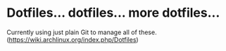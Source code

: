 # Dotfiles... dotfiles... more dotfiles...

Currently using just plain Git to manage all of these. (https://wiki.archlinux.org/index.php/Dotfiles)
